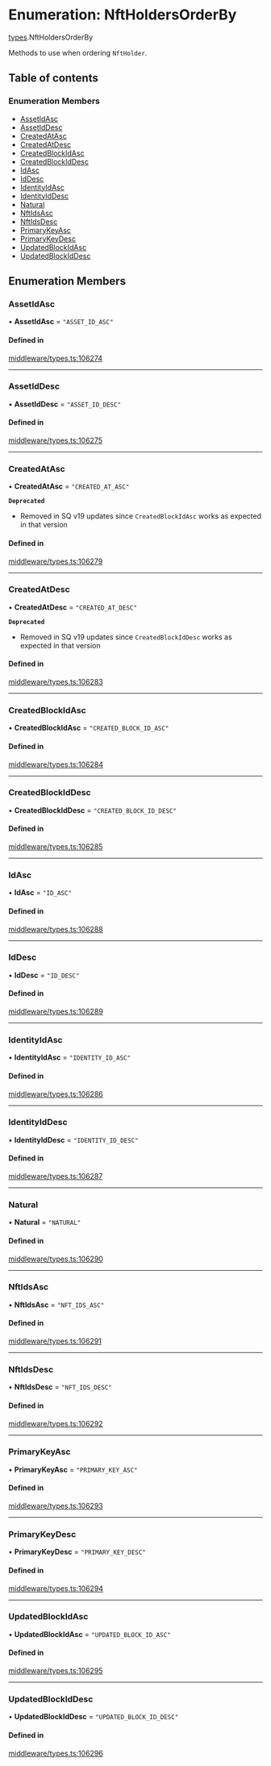 # Enumeration: NftHoldersOrderBy

[types](../wiki/types).NftHoldersOrderBy

Methods to use when ordering `NftHolder`.

## Table of contents

### Enumeration Members

- [AssetIdAsc](../wiki/types.NftHoldersOrderBy#assetidasc)
- [AssetIdDesc](../wiki/types.NftHoldersOrderBy#assetiddesc)
- [CreatedAtAsc](../wiki/types.NftHoldersOrderBy#createdatasc)
- [CreatedAtDesc](../wiki/types.NftHoldersOrderBy#createdatdesc)
- [CreatedBlockIdAsc](../wiki/types.NftHoldersOrderBy#createdblockidasc)
- [CreatedBlockIdDesc](../wiki/types.NftHoldersOrderBy#createdblockiddesc)
- [IdAsc](../wiki/types.NftHoldersOrderBy#idasc)
- [IdDesc](../wiki/types.NftHoldersOrderBy#iddesc)
- [IdentityIdAsc](../wiki/types.NftHoldersOrderBy#identityidasc)
- [IdentityIdDesc](../wiki/types.NftHoldersOrderBy#identityiddesc)
- [Natural](../wiki/types.NftHoldersOrderBy#natural)
- [NftIdsAsc](../wiki/types.NftHoldersOrderBy#nftidsasc)
- [NftIdsDesc](../wiki/types.NftHoldersOrderBy#nftidsdesc)
- [PrimaryKeyAsc](../wiki/types.NftHoldersOrderBy#primarykeyasc)
- [PrimaryKeyDesc](../wiki/types.NftHoldersOrderBy#primarykeydesc)
- [UpdatedBlockIdAsc](../wiki/types.NftHoldersOrderBy#updatedblockidasc)
- [UpdatedBlockIdDesc](../wiki/types.NftHoldersOrderBy#updatedblockiddesc)

## Enumeration Members

### AssetIdAsc

• **AssetIdAsc** = ``"ASSET_ID_ASC"``

#### Defined in

[middleware/types.ts:106274](https://github.com/PolymeshAssociation/polymesh-sdk/blob/f8a937f04/src/middleware/types.ts#L106274)

___

### AssetIdDesc

• **AssetIdDesc** = ``"ASSET_ID_DESC"``

#### Defined in

[middleware/types.ts:106275](https://github.com/PolymeshAssociation/polymesh-sdk/blob/f8a937f04/src/middleware/types.ts#L106275)

___

### CreatedAtAsc

• **CreatedAtAsc** = ``"CREATED_AT_ASC"``

**`Deprecated`**

- Removed in SQ v19 updates since `CreatedBlockIdAsc` works as expected in that version

#### Defined in

[middleware/types.ts:106279](https://github.com/PolymeshAssociation/polymesh-sdk/blob/f8a937f04/src/middleware/types.ts#L106279)

___

### CreatedAtDesc

• **CreatedAtDesc** = ``"CREATED_AT_DESC"``

**`Deprecated`**

- Removed in SQ v19 updates since `CreatedBlockIdDesc` works as expected in that version

#### Defined in

[middleware/types.ts:106283](https://github.com/PolymeshAssociation/polymesh-sdk/blob/f8a937f04/src/middleware/types.ts#L106283)

___

### CreatedBlockIdAsc

• **CreatedBlockIdAsc** = ``"CREATED_BLOCK_ID_ASC"``

#### Defined in

[middleware/types.ts:106284](https://github.com/PolymeshAssociation/polymesh-sdk/blob/f8a937f04/src/middleware/types.ts#L106284)

___

### CreatedBlockIdDesc

• **CreatedBlockIdDesc** = ``"CREATED_BLOCK_ID_DESC"``

#### Defined in

[middleware/types.ts:106285](https://github.com/PolymeshAssociation/polymesh-sdk/blob/f8a937f04/src/middleware/types.ts#L106285)

___

### IdAsc

• **IdAsc** = ``"ID_ASC"``

#### Defined in

[middleware/types.ts:106288](https://github.com/PolymeshAssociation/polymesh-sdk/blob/f8a937f04/src/middleware/types.ts#L106288)

___

### IdDesc

• **IdDesc** = ``"ID_DESC"``

#### Defined in

[middleware/types.ts:106289](https://github.com/PolymeshAssociation/polymesh-sdk/blob/f8a937f04/src/middleware/types.ts#L106289)

___

### IdentityIdAsc

• **IdentityIdAsc** = ``"IDENTITY_ID_ASC"``

#### Defined in

[middleware/types.ts:106286](https://github.com/PolymeshAssociation/polymesh-sdk/blob/f8a937f04/src/middleware/types.ts#L106286)

___

### IdentityIdDesc

• **IdentityIdDesc** = ``"IDENTITY_ID_DESC"``

#### Defined in

[middleware/types.ts:106287](https://github.com/PolymeshAssociation/polymesh-sdk/blob/f8a937f04/src/middleware/types.ts#L106287)

___

### Natural

• **Natural** = ``"NATURAL"``

#### Defined in

[middleware/types.ts:106290](https://github.com/PolymeshAssociation/polymesh-sdk/blob/f8a937f04/src/middleware/types.ts#L106290)

___

### NftIdsAsc

• **NftIdsAsc** = ``"NFT_IDS_ASC"``

#### Defined in

[middleware/types.ts:106291](https://github.com/PolymeshAssociation/polymesh-sdk/blob/f8a937f04/src/middleware/types.ts#L106291)

___

### NftIdsDesc

• **NftIdsDesc** = ``"NFT_IDS_DESC"``

#### Defined in

[middleware/types.ts:106292](https://github.com/PolymeshAssociation/polymesh-sdk/blob/f8a937f04/src/middleware/types.ts#L106292)

___

### PrimaryKeyAsc

• **PrimaryKeyAsc** = ``"PRIMARY_KEY_ASC"``

#### Defined in

[middleware/types.ts:106293](https://github.com/PolymeshAssociation/polymesh-sdk/blob/f8a937f04/src/middleware/types.ts#L106293)

___

### PrimaryKeyDesc

• **PrimaryKeyDesc** = ``"PRIMARY_KEY_DESC"``

#### Defined in

[middleware/types.ts:106294](https://github.com/PolymeshAssociation/polymesh-sdk/blob/f8a937f04/src/middleware/types.ts#L106294)

___

### UpdatedBlockIdAsc

• **UpdatedBlockIdAsc** = ``"UPDATED_BLOCK_ID_ASC"``

#### Defined in

[middleware/types.ts:106295](https://github.com/PolymeshAssociation/polymesh-sdk/blob/f8a937f04/src/middleware/types.ts#L106295)

___

### UpdatedBlockIdDesc

• **UpdatedBlockIdDesc** = ``"UPDATED_BLOCK_ID_DESC"``

#### Defined in

[middleware/types.ts:106296](https://github.com/PolymeshAssociation/polymesh-sdk/blob/f8a937f04/src/middleware/types.ts#L106296)

